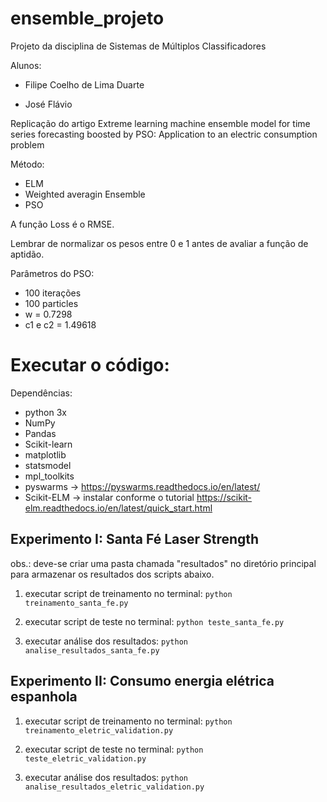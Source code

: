 # ensemble_projeto

Projeto da disciplina de Sistemas de Múltiplos Classificadores

Alunos: 

* Filipe Coelho de Lima Duarte

* José Flávio


Replicação do artigo Extreme learning machine ensemble model for time series forecasting boosted by PSO: Application to an electric consumption problem

Método:
* ELM
* Weighted averagin Ensemble
* PSO

A função Loss é o RMSE.

Lembrar de normalizar os pesos entre 0 e 1 antes de avaliar a função de aptidão.

Parâmetros do PSO:

* 100 iterações
* 100 particles
* w = 0.7298
* c1 e c2 = 1.49618

# Executar o código: 

Dependências:

* python 3x
* NumPy
* Pandas
* Scikit-learn
* matplotlib
* statsmodel
* mpl_toolkits
* pyswarms -> https://pyswarms.readthedocs.io/en/latest/
* Scikit-ELM -> instalar conforme o tutorial https://scikit-elm.readthedocs.io/en/latest/quick_start.html

## Experimento I: Santa Fé Laser Strength

obs.: deve-se criar uma pasta chamada "resultados" no diretório principal para armazenar os resultados dos scripts abaixo.

1. executar script de treinamento no terminal:
`
python treinamento_santa_fe.py
`
2. executar script de teste no terminal:
`python teste_santa_fe.py`

3. executar análise dos resultados:
`python analise_resultados_santa_fe.py` 

## Experimento II: Consumo energia elétrica espanhola

1. executar script de treinamento no terminal:
`
python treinamento_eletric_validation.py
`
2. executar script de teste no terminal:
`python teste_eletric_validation.py`

3. executar análise dos resultados:
`python analise_resultados_eletric_validation.py` 
